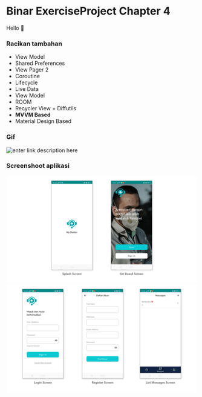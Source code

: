 # Binar ExerciseProject Chapter 4
Hello 🚀
### Racikan tambahan
- View Model
- Shared Preferences
- View Pager 2
- Coroutine
- Lifecycle
- Live Data
- View Model
- ROOM
- Recycler View + Diffutils
- **MVVM Based**
- Material Design Based
### Gif
![enter link description here](screenshoot/Record_2022-04-07-12-43-48.gif)
### Screenshoot aplikasi
![enter image description here](https://raw.githubusercontent.com/anantyan/Binar-Android-Chapter-4/ExerciseProject/screenshoot/pages.png?token=GHSAT0AAAAAABR3VS2KVIL3VHJGIX6W46OIYSOQB6Q)
![enter image description here](https://raw.githubusercontent.com/anantyan/Binar-Android-Chapter-4/ExerciseProject/screenshoot/pages___1.png?token=GHSAT0AAAAAABR3VS2K267K65YSECGTEPBAYSOQCCQ)
